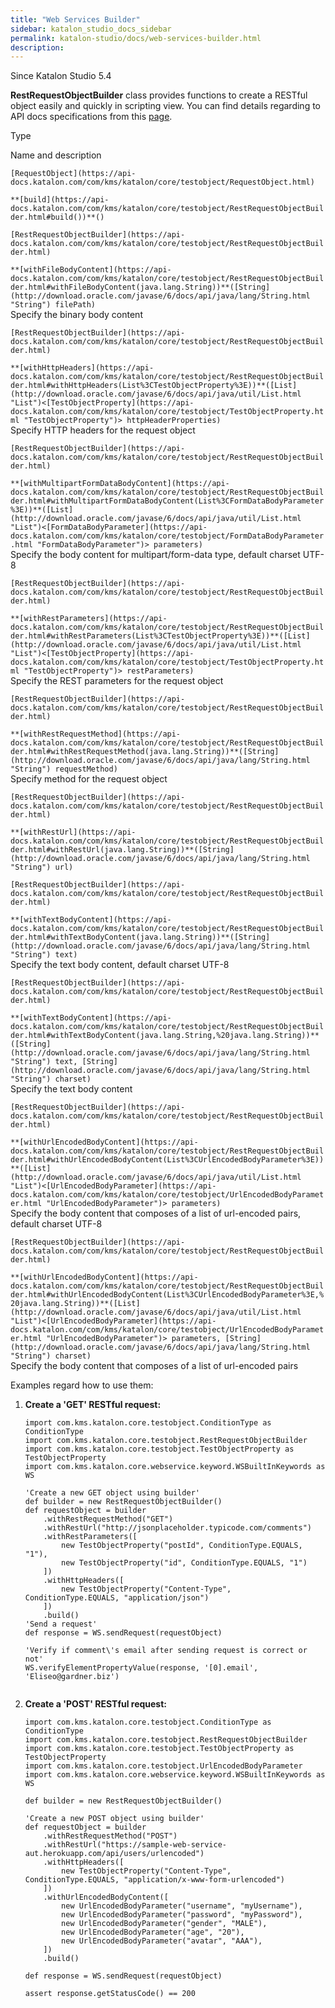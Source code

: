 ```yaml
---
title: "Web Services Builder" 
sidebar: katalon_studio_docs_sidebar
permalink: katalon-studio/docs/web-services-builder.html 
description: 
---
```

Since Katalon Studio 5.4

**RestRequestObjectBuilder** class provides functions to create a RESTful object easily and quickly in scripting view. You can find details regarding to API docs specifications from this [page](https://api-docs.katalon.com/com/kms/katalon/core/testobject/RestRequestObjectBuilder.html).

Type

Name and description

`[RequestObject](https://api-docs.katalon.com/com/kms/katalon/core/testobject/RequestObject.html)`

`**[build](https://api-docs.katalon.com/com/kms/katalon/core/testobject/RestRequestObjectBuilder.html#build())**()`

`[RestRequestObjectBuilder](https://api-docs.katalon.com/com/kms/katalon/core/testobject/RestRequestObjectBuilder.html)`

`**[withFileBodyContent](https://api-docs.katalon.com/com/kms/katalon/core/testobject/RestRequestObjectBuilder.html#withFileBodyContent(java.lang.String))**([String](http://download.oracle.com/javase/6/docs/api/java/lang/String.html "String") filePath)`  
Specify the binary body content

`[RestRequestObjectBuilder](https://api-docs.katalon.com/com/kms/katalon/core/testobject/RestRequestObjectBuilder.html)`

`**[withHttpHeaders](https://api-docs.katalon.com/com/kms/katalon/core/testobject/RestRequestObjectBuilder.html#withHttpHeaders(List%3CTestObjectProperty%3E))**([List](http://download.oracle.com/javase/6/docs/api/java/util/List.html "List")<[TestObjectProperty](https://api-docs.katalon.com/com/kms/katalon/core/testobject/TestObjectProperty.html "TestObjectProperty")> httpHeaderProperties)`  
Specify HTTP headers for the request object

`[RestRequestObjectBuilder](https://api-docs.katalon.com/com/kms/katalon/core/testobject/RestRequestObjectBuilder.html)`

`**[withMultipartFormDataBodyContent](https://api-docs.katalon.com/com/kms/katalon/core/testobject/RestRequestObjectBuilder.html#withMultipartFormDataBodyContent(List%3CFormDataBodyParameter%3E))**([List](http://download.oracle.com/javase/6/docs/api/java/util/List.html "List")<[FormDataBodyParameter](https://api-docs.katalon.com/com/kms/katalon/core/testobject/FormDataBodyParameter.html "FormDataBodyParameter")> parameters)`  
Specify the body content for multipart/form-data type, default charset UTF-8

`[RestRequestObjectBuilder](https://api-docs.katalon.com/com/kms/katalon/core/testobject/RestRequestObjectBuilder.html)`

`**[withRestParameters](https://api-docs.katalon.com/com/kms/katalon/core/testobject/RestRequestObjectBuilder.html#withRestParameters(List%3CTestObjectProperty%3E))**([List](http://download.oracle.com/javase/6/docs/api/java/util/List.html "List")<[TestObjectProperty](https://api-docs.katalon.com/com/kms/katalon/core/testobject/TestObjectProperty.html "TestObjectProperty")> restParameters)`  
Specify the REST parameters for the request object

`[RestRequestObjectBuilder](https://api-docs.katalon.com/com/kms/katalon/core/testobject/RestRequestObjectBuilder.html)`

`**[withRestRequestMethod](https://api-docs.katalon.com/com/kms/katalon/core/testobject/RestRequestObjectBuilder.html#withRestRequestMethod(java.lang.String))**([String](http://download.oracle.com/javase/6/docs/api/java/lang/String.html "String") requestMethod)`  
Specify method for the request object

`[RestRequestObjectBuilder](https://api-docs.katalon.com/com/kms/katalon/core/testobject/RestRequestObjectBuilder.html)`

`**[withRestUrl](https://api-docs.katalon.com/com/kms/katalon/core/testobject/RestRequestObjectBuilder.html#withRestUrl(java.lang.String))**([String](http://download.oracle.com/javase/6/docs/api/java/lang/String.html "String") url)`

`[RestRequestObjectBuilder](https://api-docs.katalon.com/com/kms/katalon/core/testobject/RestRequestObjectBuilder.html)`

`**[withTextBodyContent](https://api-docs.katalon.com/com/kms/katalon/core/testobject/RestRequestObjectBuilder.html#withTextBodyContent(java.lang.String))**([String](http://download.oracle.com/javase/6/docs/api/java/lang/String.html "String") text)`  
Specify the text body content, default charset UTF-8

`[RestRequestObjectBuilder](https://api-docs.katalon.com/com/kms/katalon/core/testobject/RestRequestObjectBuilder.html)`

`**[withTextBodyContent](https://api-docs.katalon.com/com/kms/katalon/core/testobject/RestRequestObjectBuilder.html#withTextBodyContent(java.lang.String,%20java.lang.String))**([String](http://download.oracle.com/javase/6/docs/api/java/lang/String.html "String") text, [String](http://download.oracle.com/javase/6/docs/api/java/lang/String.html "String") charset)`  
Specify the text body content

`[RestRequestObjectBuilder](https://api-docs.katalon.com/com/kms/katalon/core/testobject/RestRequestObjectBuilder.html)`

`**[withUrlEncodedBodyContent](https://api-docs.katalon.com/com/kms/katalon/core/testobject/RestRequestObjectBuilder.html#withUrlEncodedBodyContent(List%3CUrlEncodedBodyParameter%3E))**([List](http://download.oracle.com/javase/6/docs/api/java/util/List.html "List")<[UrlEncodedBodyParameter](https://api-docs.katalon.com/com/kms/katalon/core/testobject/UrlEncodedBodyParameter.html "UrlEncodedBodyParameter")> parameters)`  
Specify the body content that composes of a list of url-encoded pairs, default charset UTF-8

`[RestRequestObjectBuilder](https://api-docs.katalon.com/com/kms/katalon/core/testobject/RestRequestObjectBuilder.html)`

`**[withUrlEncodedBodyContent](https://api-docs.katalon.com/com/kms/katalon/core/testobject/RestRequestObjectBuilder.html#withUrlEncodedBodyContent(List%3CUrlEncodedBodyParameter%3E,%20java.lang.String))**([List](http://download.oracle.com/javase/6/docs/api/java/util/List.html "List")<[UrlEncodedBodyParameter](https://api-docs.katalon.com/com/kms/katalon/core/testobject/UrlEncodedBodyParameter.html "UrlEncodedBodyParameter")> parameters, [String](http://download.oracle.com/javase/6/docs/api/java/lang/String.html "String") charset)`  
Specify the body content that composes of a list of url-encoded pairs

  
Examples regard how to use them:

1.  **Create a 'GET' RESTful request:**
    
    ```
    import com.kms.katalon.core.testobject.ConditionType as ConditionType
    import com.kms.katalon.core.testobject.RestRequestObjectBuilder
    import com.kms.katalon.core.testobject.TestObjectProperty as TestObjectProperty
    import com.kms.katalon.core.webservice.keyword.WSBuiltInKeywords as WS
    
    'Create a new GET object using builder'
    def builder = new RestRequestObjectBuilder()
    def requestObject = builder
    	.withRestRequestMethod("GET")
    	.withRestUrl("http://jsonplaceholder.typicode.com/comments")
    	.withRestParameters([
    		new TestObjectProperty("postId", ConditionType.EQUALS, "1"),
    		new TestObjectProperty("id", ConditionType.EQUALS, "1")
    	])
    	.withHttpHeaders([
    		new TestObjectProperty("Content-Type", ConditionType.EQUALS, "application/json")
    	])
    	.build()
    'Send a request'
    def response = WS.sendRequest(requestObject)
    
    'Verify if comment\'s email after sending request is correct or not'
    WS.verifyElementPropertyValue(response, '[0].email', 'Eliseo@gardner.biz')
    
    
    ```
    
2.  **Create a 'POST' RESTful request:**
    
    ```
    import com.kms.katalon.core.testobject.ConditionType as ConditionType
    import com.kms.katalon.core.testobject.RestRequestObjectBuilder
    import com.kms.katalon.core.testobject.TestObjectProperty as TestObjectProperty
    import com.kms.katalon.core.testobject.UrlEncodedBodyParameter
    import com.kms.katalon.core.webservice.keyword.WSBuiltInKeywords as WS
     
    def builder = new RestRequestObjectBuilder()
      
    'Create a new POST object using builder'
    def requestObject = builder
        .withRestRequestMethod("POST")
        .withRestUrl("https://sample-web-service-aut.herokuapp.com/api/users/urlencoded")
        .withHttpHeaders([
            new TestObjectProperty("Content-Type", ConditionType.EQUALS, "application/x-www-form-urlencoded")
        ])
        .withUrlEncodedBodyContent([
            new UrlEncodedBodyParameter("username", "myUsername"),
            new UrlEncodedBodyParameter("password", "myPassword"),
            new UrlEncodedBodyParameter("gender", "MALE"),
            new UrlEncodedBodyParameter("age", "20"),
    		new UrlEncodedBodyParameter("avatar", "AAA"),
        ])
        .build()
         
    def response = WS.sendRequest(requestObject)
      
    assert response.getStatusCode() == 200
    ```